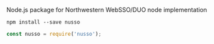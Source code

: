 Node.js package for Northwestern WebSSO/DUO node implementation

```shell
npm install --save nusso
```

```js
const nusso = require('nusso');
```